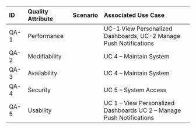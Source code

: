 | ID   | Quality Attribute | Scenario | Associated Use Case |
|:-----|:---|:---| :---|
|QA-1 | Performance |  | UC-1 View Personalized Dashboards, UC-2 Manage Push Notifications |
|QA-2 | Modifiability |  | UC 4 – Maintain System |
|QA-3 | Availability |  | UC 4 – Maintain System |
|QA-4 | Security |  | UC 5 – System Access |
|QA-5 | Usability |  | UC 1 – View Personalized Dashboards UC 2 – Manage Push Notifications |

